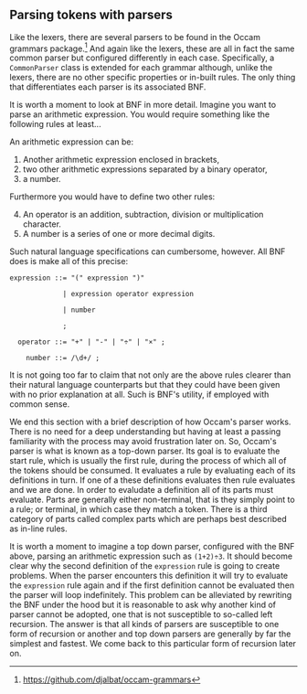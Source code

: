 ## Parsing tokens with parsers

Like the lexers, there are several parsers to be found in the Occam grammars package.[^occam-grammars]
And again like the lexers, these are all in fact the same common parser but configured differently in each case. 
Specifically, a `CommonParser` class is extended for each grammar although, unlike the lexers, there are no other specific properties or in-built rules.
The only thing that differentiates each parser is its associated BNF.

It is worth a moment to look at BNF in more detail.
Imagine you want to parse an arithmetic expression.
You would require something like the following rules at least...

An arithmetic expression can be:

1. Another arithmetic expression enclosed in brackets,
2. two other arithmetic expressions separated by a binary operator,
3. a number.

Furthermore you would have to define two other rules:

4. An operator is an addition, subtraction, division or multiplication character.
5. A number is a series of one or more decimal digits.

Such natural language specifications can cumbersome, however.
All BNF does is make all of this precise:

```
expression ::= "(" expression ")"

             | expression operator expression

             | number

             ;

  operator ::= "+" | "-" | "÷" | "×" ;

    number ::= /\d+/ ;
```

It is not going too far to claim that not only are the above rules clearer than their natural language counterparts but that they could have been given with no prior explanation at all.
Such is BNF's utility, if employed with common sense.

We end this section with a brief description of how Occam's parser works.
There is no need for a deep understanding but having at least a passing familiarity with the process may avoid frustration later on.
So, Occam's parser is what is known as a top-down parser.
Its goal is to evaluate the start rule, which is usually the first rule, during the process of which all of the tokens should be consumed.
It evaluates a rule by evaluating each of its definitions in turn.
If one of a these definitions evaluates then rule evaluates and we are done.
In order to evaludate a definition all of its parts must evaluate.
Parts are generally either non-terminal, that is they simply point to a rule; or terminal, in which case they match a token.
There is a third category of parts called complex parts which are perhaps best described as in-line rules.

It is worth a moment to imagine a top down parser, configured with the BNF above, parsing an arithmetic expression such as `(1+2)÷3`.
It should become clear why the second definition of the `expression` rule is going to create problems.
When the parser encounters this definition it will try to evaluate the `expression` rule again and if the first definition cannot be evaluated then the parser will loop indefinitely.
This problem can be alleviated by rewriting the BNF under the hood but it is reasonable to ask why another kind of parser cannot be adopted, one that is not susceptible to so-called left recursion.
The answer is that all kinds of parsers are susceptible to one form of recursion or another and top down parsers are generally by far the simplest and fastest.
We come back to this particular form of recursion later on.

[^occam-grammars]: https://github.com/djalbat/occam-grammars
